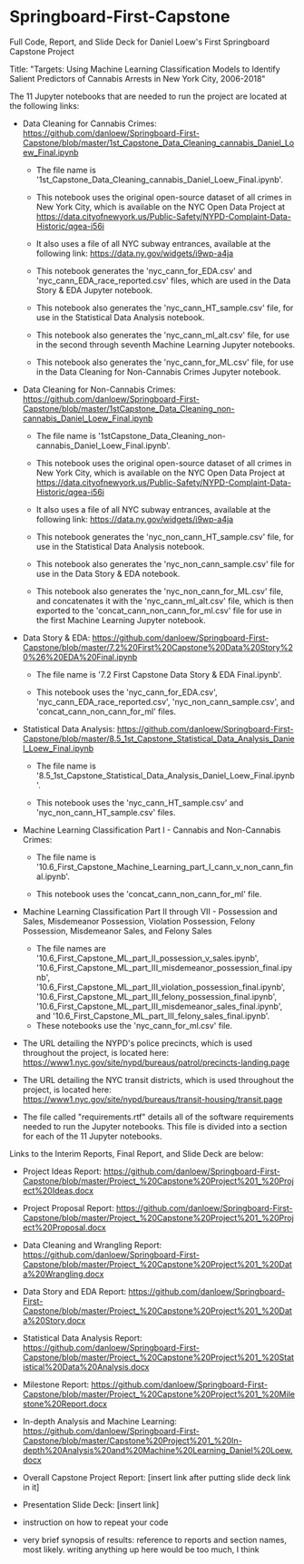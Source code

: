 # Springboard-First-Capstone
Full Code, Report, and Slide Deck for Daniel Loew's First Springboard Capstone Project

Title: "Targets: Using Machine Learning Classification Models to Identify Salient Predictors of Cannabis Arrests in New York City, 2006-2018"

The 11 Jupyter notebooks that are needed to run the project are located at the following links:
  - Data Cleaning for Cannabis Crimes: https://github.com/danloew/Springboard-First-Capstone/blob/master/1st_Capstone_Data_Cleaning_cannabis_Daniel_Loew_Final.ipynb
  
    - The file name is '1st_Capstone_Data_Cleaning_cannabis_Daniel_Loew_Final.ipynb'.
    
    - This notebook uses the original open-source dataset of all crimes in New York City, which is available on the NYC Open 
     Data Project at https://data.cityofnewyork.us/Public-Safety/NYPD-Complaint-Data-Historic/qgea-i56i
     
    - It also uses a file of all NYC subway entrances, available at the following link: https://data.ny.gov/widgets/i9wp-a4ja
    
    - This notebook generates the 'nyc_cann_for_EDA.csv' and 'nyc_cann_EDA_race_reported.csv' files, which are used in the Data Story & EDA Jupyter notebook.
    
    - This notebook also generates the 'nyc_cann_HT_sample.csv' file, for use in the Statistical Data Analysis notebook.
    
    - This notebook also generates the 'nyc_cann_ml_alt.csv' file, for use in the second through seventh Machine Learning Jupyter notebooks.
     
    - This notebook also generates the 'nyc_cann_for_ML.csv' file, for use in the Data Cleaning for Non-Cannabis Crimes Jupyter notebook.
    
  - Data Cleaning for Non-Cannabis Crimes: https://github.com/danloew/Springboard-First-Capstone/blob/master/1stCapstone_Data_Cleaning_non-cannabis_Daniel_Loew_Final.ipynb
  
    - The file name is '1stCapstone_Data_Cleaning_non-cannabis_Daniel_Loew_Final.ipynb'.
    
    - This notebook uses the original open-source dataset of all crimes in New York City, which is available on the NYC Open 
     Data Project at https://data.cityofnewyork.us/Public-Safety/NYPD-Complaint-Data-Historic/qgea-i56i
     
    - It also uses a file of all NYC subway entrances, available at the following link: https://data.ny.gov/widgets/i9wp-a4ja 
    
    - This notebook generates the 'nyc_non_cann_HT_sample.csv' file, for use in the Statistical Data Analysis notebook.
    
    - This notebook also generates the 'nyc_non_cann_sample.csv' file for use in the Data Story & EDA notebook.
    
    - This notebook also generates the 'nyc_non_cann_for_ML.csv' file, and concatenates it with the 'nyc_cann_ml_alt.csv' file, which is then exported to the 'concat_cann_non_cann_for_ml.csv' file for use in the first Machine Learning Jupyter notebook.

  - Data Story & EDA: https://github.com/danloew/Springboard-First-Capstone/blob/master/7.2%20First%20Capstone%20Data%20Story%20%26%20EDA%20Final.ipynb
   
    - The file name is '7.2 First Capstone Data Story & EDA Final.ipynb'.
    
    - This notebook uses the 'nyc_cann_for_EDA.csv', 'nyc_cann_EDA_race_reported.csv', 'nyc_non_cann_sample.csv', and 'concat_cann_non_cann_for_ml' files.
    
  - Statistical Data Analysis: https://github.com/danloew/Springboard-First-Capstone/blob/master/8.5_1st_Capstone_Statistical_Data_Analysis_Daniel_Loew_Final.ipynb
  
    - The file name is '8.5_1st_Capstone_Statistical_Data_Analysis_Daniel_Loew_Final.ipynb'.
    
    - This notebook uses the 'nyc_cann_HT_sample.csv' and 'nyc_non_cann_HT_sample.csv' files.
    
- Machine Learning Classification Part I - Cannabis and Non-Cannabis Crimes: 

  - The file name is '10.6_First_Capstone_Machine_Learning_part_I_cann_v_non_cann_final.ipynb'.
  
  - This notebook uses the 'concat_cann_non_cann_for_ml' file.
  
- Machine Learning Classification Part II through VII - Possession and Sales, Misdemeanor Possession, Violation Possession, Felony Possession, Misdemeanor Sales, and Felony Sales

  - The file names are '10.6_First_Capstone_ML_part_II_possession_v_sales.ipynb', '10.6_First_Capstone_ML_part_III_misdemeanor_possession_final.ipynb', '10.6_First_Capstone_ML_part_III_violation_possession_final.ipynb', '10.6_First_Capstone_ML_part_III_felony_possession_final.ipynb', '10.6_First_Capstone_ML_part_III_misdemeanor_sales_final.ipynb', and '10.6_First_Capstone_ML_part_III_felony_sales_final.ipynb'.
  - These notebooks use the 'nyc_cann_for_ml.csv' file.
  
- The URL detailing the NYPD's police precincts, which is used throughout the project, is located here: https://www1.nyc.gov/site/nypd/bureaus/patrol/precincts-landing.page
- The URL detailing the NYC transit districts, which is used throughout the project, is located here: https://www1.nyc.gov/site/nypd/bureaus/transit-housing/transit.page 

- The file called "requirements.rtf" details all of the software requirements needed to run the Jupyter notebooks. This file is divided into a section for each of the 11 Jupyter notebooks.

Links to the Interim Reports, Final Report, and Slide Deck are below:
- Project Ideas Report: https://github.com/danloew/Springboard-First-Capstone/blob/master/Project_%20Capstone%20Project%201_%20Project%20Ideas.docx

- Project Proposal Report: https://github.com/danloew/Springboard-First-Capstone/blob/master/Project_%20Capstone%20Project%201_%20Project%20Proposal.docx

- Data Cleaning and Wrangling Report: https://github.com/danloew/Springboard-First-Capstone/blob/master/Project_%20Capstone%20Project%201_%20Data%20Wrangling.docx

- Data Story and EDA Report: https://github.com/danloew/Springboard-First-Capstone/blob/master/Project_%20Capstone%20Project%201_%20Data%20Story.docx

- Statistical Data Analysis Report: https://github.com/danloew/Springboard-First-Capstone/blob/master/Project_%20Capstone%20Project%201_%20Statistical%20Data%20Analysis.docx

- Milestone Report: https://github.com/danloew/Springboard-First-Capstone/blob/master/Project_%20Capstone%20Project%201_%20Milestone%20Report.docx

- In-depth Analysis and Machine Learning: https://github.com/danloew/Springboard-First-Capstone/blob/master/Capstone%20Project%201_%20In-depth%20Analysis%20and%20Machine%20Learning_Daniel%20Loew.docx

- Overall Capstone Project Report: [insert link after putting slide deck link in it]

- Presentation Slide Deck: [insert link]

- instruction on how to repeat your code
- very brief synopsis of results: reference to reports and section names, most likely. writing anything up here would be too much, I think
